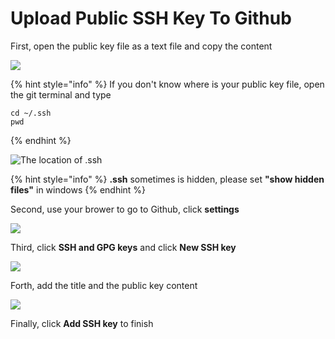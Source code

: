 # Upload Public SSH Key To Github

First, open the public key file as a text file and copy the content

![](../.gitbook/assets/ssh\_public\_key.png)

{% hint style="info" %}
If you don't know where is your public key file, open the git terminal and type

```
cd ~/.ssh
pwd
```
{% endhint %}

![The location of .ssh](../.gitbook/assets/ssh\_loc.png)

{% hint style="info" %}
**.ssh** sometimes is hidden, please set **"show hidden files"** in windows
{% endhint %}

Second, use your brower to go to Github, click **settings**

![](../.gitbook/assets/github\_settings.png)

Third, click **SSH and GPG keys** and click **New SSH key**

![](../.gitbook/assets/github\_ssh.png)

Forth, add the title and the public key content

![](../.gitbook/assets/github\_ssh\_add.png)

Finally, click **Add SSH key** to finish
